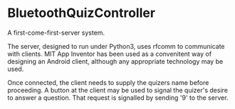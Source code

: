 # BluetoothQuizController
A first-come-first-server system.

The server, designed to run under Python3, uses rfcomm to communicate with clients.
MIT App Inventor has been used as a convenitent way of designing an Android client,
although any appropriate technology may be used.

Once connected, the client needs to supply the quizers name before proceeding.
A button at the client may be used to signal the quizer's desire to answer a question.
That request is signalled by sending '9' to the server.
